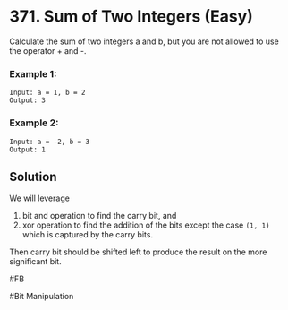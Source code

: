 # 371. Sum of Two Integers (Easy)

Calculate the sum of two integers a and b, but you are not allowed to use the operator + and -.

### Example 1:
```
Input: a = 1, b = 2
Output: 3
```

### Example 2:
```
Input: a = -2, b = 3
Output: 1
```

## Solution
We will leverage
1. bit and operation to find the carry bit, and
2. xor operation to find the addition of the bits except the case `(1, 1)` which is captured by the carry bits.

Then carry bit should be shifted left to produce the result on the more significant bit.

#FB

#Bit Manipulation
